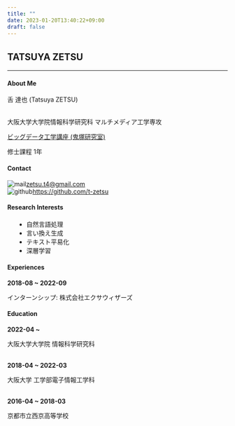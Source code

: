 ```yaml
---
title: ""
date: 2023-01-20T13:40:22+09:00
draft: false
---
```

## TATSUYA ZETSU　
***
<a name="about-me"></a>
#### About Me
<!-- 舌 達也 [(Tatsuya ZETSU)](en) -->
舌 達也 (Tatsuya ZETSU)
<br>
<br>

大阪大学大学院情報科学研究科 マルチメディア工学専攻

[ビッグデータ工学講座 (鬼塚研究室)](http://www-bigdata.ist.osaka-u.ac.jp/ja/home/)

修士課程 1年

<a name="contact"></a>
#### Contact
![mail](images/mail.svg)zetsu.t4@gmail.com
<br>
![github](images/mark-github.svg)https://github.com/t-zetsu

<a name="research"></a>
#### Research Interests
<ul style="margin:20px 20px">
<li> 自然言語処理 </li>
<li> 言い換え生成 </li>
<li> テキスト平易化 </li>
<li> 深層学習 </li>
</ul>

<!-- #### Publications -->
<a name="experiences"></a>
#### Experiences
__2018-08 ~ 2022-09__

インターンシップ: 株式会社エクサウィザーズ

<a name="education"></a>
#### Education
__2022-04 ~__

大阪大学大学院 情報科学研究科
<br>
<br>

__2018-04 ~ 2022-03__

大阪大学 工学部電子情報工学科
<br>
<br>

__2016-04 ~ 2018-03__

京都市立西京高等学校




